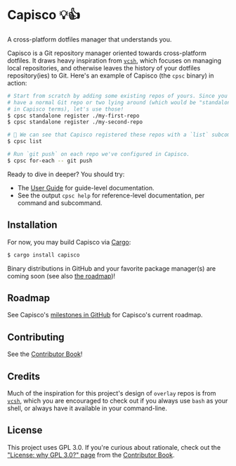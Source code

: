 # Capisco 💡👍

A cross-platform dotfiles manager that understands you.

Capisco is a Git repository manager oriented towards cross-platform dotfiles.
It draws heavy inspiration from [`vcsh`], which focuses on managing local
repositories, and otherwise leaves the history of your dotfiles repository(ies)
to Git. Here's an example of Capisco (the `cpsc` binary) in action:

```sh
# Start from scratch by adding some existing repos of yours. Since you probably
# have a normal Git repo or two lying around (which would be "standalone" repos
# in Capisco terms), let's use those!
$ cpsc standalone register ./my-first-repo
$ cpsc standalone register ./my-second-repo

# 👀 We can see that Capisco registered these repos with a `list` subcommand:
$ cpsc list

# Run `git push` on each repo we've configured in Capisco.
$ cpsc for-each -- git push
```

Ready to dive in deeper? You should try:

* The [User Guide](./docs/user-guide/src/introduction.md) for guide-level documentation.
* See the output `cpsc help` for reference-level documentation, per command and subcommand.

## Installation

For now, you may build Capisco via [Cargo](https://doc.rust-lang.org/cargo/):

```sh
$ cargo install capisco
```

Binary distributions in GitHub and your favorite package manager(s) are coming
soon (see also [the roadmap](#roadmap))!

## Roadmap

See Capisco's [milestones in
GitHub](https://github.com/capisco-dotfiles/capisco/milestones) for Capisco's
current roadmap.

## Contributing

See the [Contributor Book]!

[Contributor Book]: ./docs/contributor-book/src/welcome.md

## Credits

Much of the inspiration for this project's design of `overlay` repos is from
[`vcsh`], which you are encouraged to check out if you always use `bash` as
your shell, or always have it available in your command-line.

[`vcsh`]: https://github.com/RichiH/vcsh

## License

This project uses GPL 3.0. If you're curious about rationale, check out the
["License: why GPL 3.0?"
page](./docs/contributor-book/src/license-why-gpl-3.0.md) from the [Contributor
Book].
